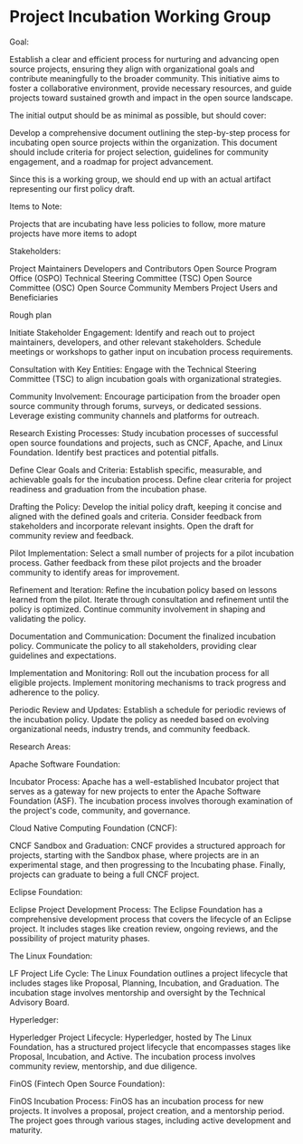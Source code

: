 # Project Incubation Working Group
Goal:

Establish a clear and efficient process for nurturing and advancing open source projects, ensuring they align with organizational goals and contribute meaningfully to the broader community. This initiative aims to foster a collaborative environment, provide necessary resources, and guide projects toward sustained growth and impact in the open source landscape.

The initial output should be as minimal as possible, but should cover:

Develop a comprehensive document outlining the step-by-step process for incubating open source projects within the organization. This document should include criteria for project selection, guidelines for community engagement, and a roadmap for project advancement.

Since this is a working group, we should end up with an actual artifact representing our first policy draft.

Items to Note:

Projects that are incubating have less policies to follow, more mature projects have more items to adopt

Stakeholders:

Project Maintainers
Developers and Contributors
Open Source Program Office (OSPO)
Technical Steering Committee (TSC)
Open Source Committee (OSC)
Open Source Community Members
Project Users and Beneficiaries

Rough plan

Initiate Stakeholder Engagement:
Identify and reach out to project maintainers, developers, and other relevant stakeholders.
Schedule meetings or workshops to gather input on incubation process requirements.

Consultation with Key Entities:
Engage with the Technical Steering Committee (TSC) to align incubation goals with organizational strategies.

Community Involvement:
Encourage participation from the broader open source community through forums, surveys, or dedicated sessions.
Leverage existing community channels and platforms for outreach.

Research Existing Processes:
Study incubation processes of successful open source foundations and projects, such as CNCF, Apache, and Linux Foundation.
Identify best practices and potential pitfalls.

Define Clear Goals and Criteria:
Establish specific, measurable, and achievable goals for the incubation process.
Define clear criteria for project readiness and graduation from the incubation phase.

Drafting the Policy:
Develop the initial policy draft, keeping it concise and aligned with the defined goals and criteria.
Consider feedback from stakeholders and incorporate relevant insights.
Open the draft for community review and feedback.

Pilot Implementation:
Select a small number of projects for a pilot incubation process.
Gather feedback from these pilot projects and the broader community to identify areas for improvement.

Refinement and Iteration:
Refine the incubation policy based on lessons learned from the pilot.
Iterate through consultation and refinement until the policy is optimized.
Continue community involvement in shaping and validating the policy.

Documentation and Communication:
Document the finalized incubation policy.
Communicate the policy to all stakeholders, providing clear guidelines and expectations.

Implementation and Monitoring:
Roll out the incubation process for all eligible projects.
Implement monitoring mechanisms to track progress and adherence to the policy.

Periodic Review and Updates:
Establish a schedule for periodic reviews of the incubation policy.
Update the policy as needed based on evolving organizational needs, industry trends, and community feedback.

Research Areas:

Apache Software Foundation:

Incubator Process: Apache has a well-established Incubator project that serves as a gateway for new projects to enter the Apache Software Foundation (ASF). The incubation process involves thorough examination of the project's code, community, and governance.

Cloud Native Computing Foundation (CNCF):

CNCF Sandbox and Graduation: CNCF provides a structured approach for projects, starting with the Sandbox phase, where projects are in an experimental stage, and then progressing to the Incubating phase. Finally, projects can graduate to being a full CNCF project.

Eclipse Foundation:

Eclipse Project Development Process: The Eclipse Foundation has a comprehensive development process that covers the lifecycle of an Eclipse project. It includes stages like creation review, ongoing reviews, and the possibility of project maturity phases.

The Linux Foundation:

LF Project Life Cycle: The Linux Foundation outlines a project lifecycle that includes stages like Proposal, Planning, Incubation, and Graduation. The incubation stage involves mentorship and oversight by the Technical Advisory Board.

Hyperledger:

Hyperledger Project Lifecycle: Hyperledger, hosted by The Linux Foundation, has a structured project lifecycle that encompasses stages like Proposal, Incubation, and Active. The incubation process involves community review, mentorship, and due diligence.

FinOS (Fintech Open Source Foundation):

FinOS Incubation Process: FinOS has an incubation process for new projects. It involves a proposal, project creation, and a mentorship period. The project goes through various stages, including active development and maturity.

